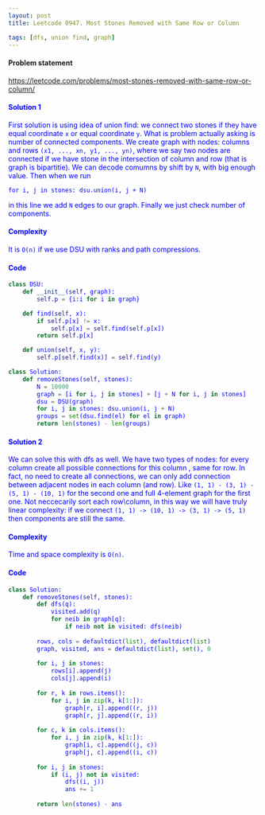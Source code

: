 ```yaml
---
layout: post
title: Leetcode 0947. Most Stones Removed with Same Row or Column

tags: [dfs, union find, graph]
---
```


#### Problem statement

<a href="https://leetcode.com/problems/most-stones-removed-with-same-row-or-column/"> <font color = blue>https://leetcode.com/problems/most-stones-removed-with-same-row-or-column/

#### Solution 1
First solution is using idea of union find: we connect two stones if they have equal coordinate `x` or equal coordinate `y`. What is problem actually asking is number of connected components. We create graph with nodes: columns and rows `(x1, ..., xn, y1, ..., yn)`, where we say two nodes are connected if we have stone in the intersection of column and row (that is graph is bipartitie). We can decode comumns by shift by `N`, with big enough value. Then when we run

`for i, j in stones: dsu.union(i, j + N)`

in this line we add `N` edges to our graph. Finally we just check number of components.

#### Complexity
It is `O(n)` if we use DSU with ranks and path compressions.

#### Code
```python
class DSU:
    def __init__(self, graph):
        self.p = {i:i for i in graph}

    def find(self, x):
        if self.p[x] != x:
            self.p[x] = self.find(self.p[x])
        return self.p[x]

    def union(self, x, y):
        self.p[self.find(x)] = self.find(y)

class Solution:
    def removeStones(self, stones):
        N = 10000
        graph = [i for i, j in stones] + [j + N for i, j in stones]
        dsu = DSU(graph)
        for i, j in stones: dsu.union(i, j + N)
        groups = set(dsu.find(el) for el in graph)
        return len(stones) - len(groups)
```


#### Solution 2
We can solve this with dfs as well. We have two types of nodes: for every column create all possible connections for this column , same for row. In fact, no need to create all connections, we can only add connection between adjacent nodes in each column (and row). Like `(1, 1) - (3, 1) - (5, 1) - (10, 1)` for the second one and full 4-element graph for the first one. Not neccecarily sort each row\column, in this way we will have truly linear complexity: if we connect `(1, 1) -> (10, 1) -> (3, 1) -> (5, 1)` then components are still the same.

#### Complexity
Time and space complexity is `O(n)`.

#### Code
```python
class Solution:
    def removeStones(self, stones):
        def dfs(q):
            visited.add(q)
            for neib in graph[q]:
                if neib not in visited: dfs(neib)
            
        rows, cols = defaultdict(list), defaultdict(list)
        graph, visited, ans = defaultdict(list), set(), 0
        
        for i, j in stones:
            rows[i].append(j)
            cols[j].append(i)
            
        for r, k in rows.items():
            for i, j in zip(k, k[1:]):
                graph[r, i].append((r, j))
                graph[r, j].append((r, i))
        
        for c, k in cols.items():
            for i, j in zip(k, k[1:]):
                graph[i, c].append((j, c))
                graph[j, c].append((i, c))
                
        for i, j in stones:
            if (i, j) not in visited:
                dfs((i, j))
                ans += 1
                
        return len(stones) - ans
```